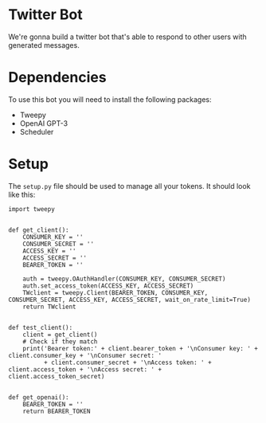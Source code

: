 # Twitter Bot
We're gonna build a twitter bot that's able to respond to other users with generated messages.

# Dependencies
To use this bot you will need to install the following packages:
- Tweepy
- OpenAI GPT-3
- Scheduler

# Setup
The `setup.py` file should be used to manage all your tokens. 
It should look like this:
```
import tweepy


def get_client():
    CONSUMER_KEY = ''
    CONSUMER_SECRET = ''
    ACCESS_KEY = ''
    ACCESS_SECRET = ''
    BEARER_TOKEN = ''

    auth = tweepy.OAuthHandler(CONSUMER_KEY, CONSUMER_SECRET)
    auth.set_access_token(ACCESS_KEY, ACCESS_SECRET)
    TWclient = tweepy.Client(BEARER_TOKEN, CONSUMER_KEY, CONSUMER_SECRET, ACCESS_KEY, ACCESS_SECRET, wait_on_rate_limit=True)
    return TWclient


def test_client():
    client = get_client()
    # Check if they match
    print('Bearer token:' + client.bearer_token + '\nConsumer key: ' + client.consumer_key + '\nConsumer secret: '
          + client.consumer_secret + '\nAccess token: ' + client.access_token + '\nAccess secret: ' + client.access_token_secret)


def get_openai():
    BEARER_TOKEN = ''
    return BEARER_TOKEN
```